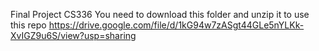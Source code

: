 Final Project CS336
You need to download this folder and unzip it to use this repo
https://drive.google.com/file/d/1kG94w7zASgt44GLe5nYLKk-XvIGZ9u6S/view?usp=sharing

